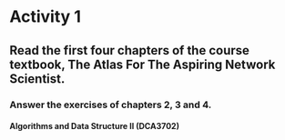 # Activity 1

## Read the first four chapters of the course textbook, The Atlas For The Aspiring Network Scientist.

### Answer the exercises of chapters 2, 3 and 4.

#### Algorithms and Data Structure II (DCA3702)